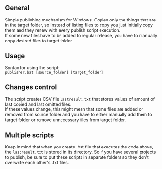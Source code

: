 ## General
Simple publishing mechanism for Windows. Copies only the things that are in the target folder, so instead of listing files to copy you just initially copy them and they renew with every publish script execution.  
If some new files have to be added to regular release, you have to manually copy desired files to target folder.

## Usage

Syntax for using the script:  
`publisher.bat [source_folder] [target_folder]`  

## Changes control
The script creates CSV file `lastresult.txt` that stores values of amount of last copied and last omitted files.  
If these values change, this might mean that some files are added or removed from source folder and you have to either manually add them to target folder or remove unnecessary files from target folder.   

## Multiple scripts
Keep in mind that when you create .bat file that executes the code above, the `lastresult.txt` is stored in its directory. So if you have several projects to publish, be sure to put these scripts in separate folders so they don't overwrite each other's .txt files.